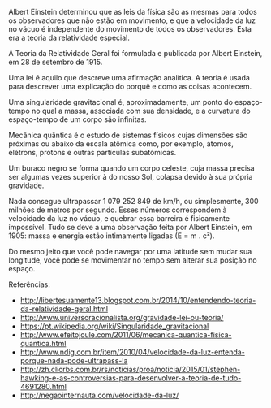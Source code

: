 Albert Einstein determinou que as leis da física são as mesmas para todos os observadores que não estão em movimento, e que a velocidade da luz no vácuo é independente do movimento de todos os observadores. Esta era a teoria da relatividade especial. 

A Teoria da Relatividade Geral foi formulada e publicada por Albert Einstein, em 28 de setembro de 1915.

Uma lei é aquilo que descreve uma afirmação analítica. A teoria é usada para descrever uma explicação do porquê e como as coisas acontecem.

Uma singularidade gravitacional é, aproximadamente, um ponto do espaço-tempo no qual a massa, associada com sua densidade, e a curvatura do espaço-tempo de um corpo são infinitas. 

Mecânica quântica é o estudo de sistemas físicos cujas dimensões são próximas ou abaixo da escala atômica como, por exemplo, átomos, elétrons, prótons e outras partículas subatômicas.

Um buraco negro se forma quando um corpo celeste, cuja massa precisa ser algumas vezes superior à do nosso Sol, colapsa devido à sua própria gravidade.

Nada consegue ultrapassar 1 079 252 849 de km/h, ou simplesmente, 300 milhões de metros por segundo. Esses números correspondem à velocidade da luz no vácuo, e quebrar essa barreira é fisicamente impossível. Tudo se deve a uma observação feita por Albert Einstein, em 1905: massa e energia estão intimamente ligadas (E = m . c²).

Do mesmo jeito que você pode navegar por uma latitude sem mudar sua longitude, você pode se movimentar no tempo sem alterar sua posição no espaço.

Referências:
* http://libertesuamente13.blogspot.com.br/2014/10/entendendo-teoria-da-relatividade-geral.html
* http://www.universoracionalista.org/gravidade-lei-ou-teoria/
* https://pt.wikipedia.org/wiki/Singularidade_gravitacional
* http://www.efeitojoule.com/2011/06/mecanica-quantica-fisica-quantica.html
* http://www.ndig.com.br/item/2010/04/velocidade-da-luz-entenda-porque-nada-pode-ultrapass-la
* http://zh.clicrbs.com.br/rs/noticias/proa/noticia/2015/01/stephen-hawking-e-as-controversias-para-desenvolver-a-teoria-de-tudo-4691280.html
* http://negaointernauta.com/velocidade-da-luz/
